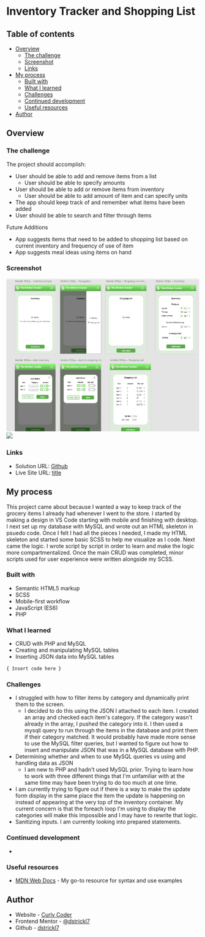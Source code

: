 # Inventory Tracker and Shopping List

## Table of contents

- [Overview](#overview)
  - [The challenge](#the-challenge)
  - [Screenshot](#screenshot)
  - [Links](#links)
- [My process](#my-process)
  - [Built with](#built-with)
  - [What I learned](#what-i-learned)
  - [Challenges](#challenges)
  - [Continued development](#continued-development)
  - [Useful resources](#useful-resources)
- [Author](#author)


## Overview

### The challenge

The project should accomplish: 

- User should be able to add and remove items from a list
  - User should be able to specify amounts
- User should be able to add or remove items from inventory 
  - User should be able to add amount of item and can specify units 
- The app should keep track of and remember what items have been added 
- User should be able to search and filter through items 

Future Additions

- App suggests items that need to be added to shopping list based on current inventory and frequency of use of item
- App suggests meal ideas using items on hand 

### Screenshot

![](./styles/images/design.png)
![](./my-page.png)


### Links

- Solution URL: [Github](address)
- Live Site URL: [title](address)

## My process
This project came about because I wanted a way to keep track of the grocery items I already had whenever I went to the store. I started by making a design in VS Code starting with mobile and finishing with desktop. I next set up my database with MySQL and wrote out an HTML skeleton in psuedo code. Once I felt I had all the pieces I needed, I made my HTML skeleton and started some basic SCSS to help me visualize as I code. Next came the logic. I wrote script by script in order to learn and make the logic more compartmentalized. Once the main CRUD was completed, minor scripts used for user experience were written alongside my SCSS.

### Built with

- Semantic HTML5 markup
- SCSS
- Mobile-first workflow
- JavaScript (ES6)
- PHP

### What I learned
- CRUD with PHP and MySQL
- Creating and manipulating MySQL tables
- Inserting JSON data into MySQL tables


```js
{ Insert code here }
```

### Challenges

- I struggled with how to filter items by category and dynamically print them to the screen.
  - I decided to do this using the JSON I attached to each item. I created an array and checked each item's category. If the category wasn't already in the array, I pushed the category into it. I then used a mysqli query to run through the items in the database and print them if their category matched. It would probably have made more sense to use the MySQL filter queries, but I wanted to figure out how to insert and manipulate JSON that was in a MySQL database with PHP.
- Determining whether and when to use MySQL queries vs using and handling data as JSON
  - I am new to PHP and hadn't used MySQL prior. Trying to learn how to work with three different things that I'm unfamiliar with at the same time may have been trying to do too much at one time.
- I am currently trying to figure out if there is a way to make the update form display in the same place the item the update is happening on instead of appearing at the very top of the inventory container. My current concern is that the foreach loop I'm using to display the categories will make this impossible and I may have to rewrite that logic.
- Sanitizing inputs. I am currently looking into prepared statements.

### Continued development

- 

### Useful resources

- [MDN Web Docs](https://developer.mozilla.org/en-US/) - My go-to resource for syntax and use examples

## Author

- Website - [Curly Coder](https://www.curlycoder.com)
- Frontend Mentor - [@dstrickl7](https://www.frontendmentor.io/profile/dstrickl7)
- Github - [dstrickl7](https://github.com/dstrickl7)
